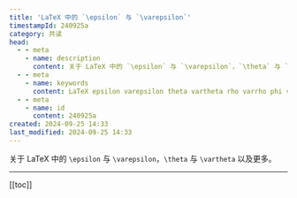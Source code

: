 ```yaml
---
title: 'LaTeX 中的 `\epsilon` 与 `\varepsilon`'
timestampId: 240925a
category: 共读
head:
  - - meta
    - name: description
      content: 关于 LaTeX 中的 `\epsilon` 与 `\varepsilon`，`\theta` 与 `\vartheta` 以及更多。
  - - meta
    - name: keywords
      content: LaTeX epsilon varepsilon theta vartheta rho varrho phi varphi LaTeX-symbol LaTeX符号
  - - meta
    - name: id
      content: 240925a
created: 2024-09-25 14:33
last_modified: 2024-09-25 14:33
---
```


关于 LaTeX 中的 `\epsilon` 与 `\varepsilon`，`\theta` 与 `\vartheta` 以及更多。

---

[[toc]]
